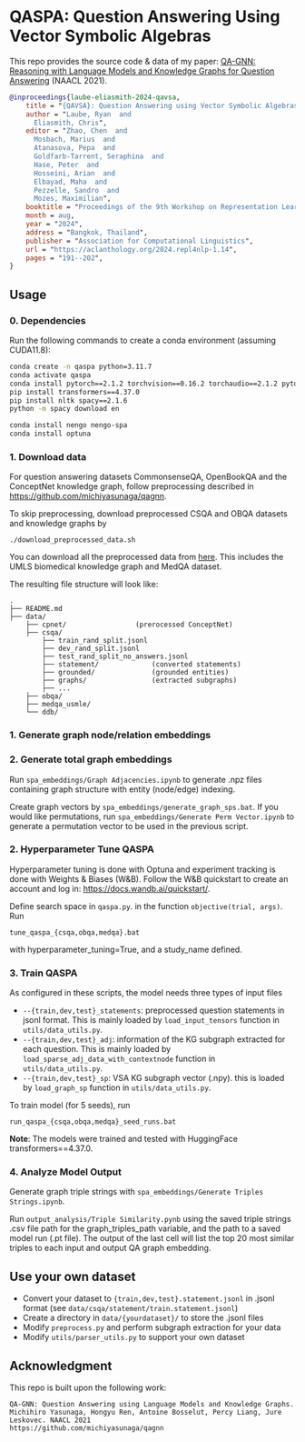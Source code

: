 # QASPA: Question Answering Using Vector Symbolic Algebras

This repo provides the source code & data of my paper: [QA-GNN: Reasoning with Language Models and Knowledge Graphs for Question Answering](https://arxiv.org/abs/2104.06378) (NAACL 2021).
```bib
@inproceedings{laube-eliasmith-2024-qavsa,
    title = "{QAVSA}: Question Answering using Vector Symbolic Algebras",
    author = "Laube, Ryan  and
      Eliasmith, Chris",
    editor = "Zhao, Chen  and
      Mosbach, Marius  and
      Atanasova, Pepa  and
      Goldfarb-Tarrent, Seraphina  and
      Hase, Peter  and
      Hosseini, Arian  and
      Elbayad, Maha  and
      Pezzelle, Sandro  and
      Mozes, Maximilian",
    booktitle = "Proceedings of the 9th Workshop on Representation Learning for NLP (RepL4NLP-2024)",
    month = aug,
    year = "2024",
    address = "Bangkok, Thailand",
    publisher = "Association for Computational Linguistics",
    url = "https://aclanthology.org/2024.repl4nlp-1.14",
    pages = "191--202",
}
```


## Usage
### 0. Dependencies
Run the following commands to create a conda environment (assuming CUDA11.8):
```bash
conda create -n qaspa python=3.11.7
conda activate qaspa
conda install pytorch==2.1.2 torchvision==0.16.2 torchaudio==2.1.2 pytorch-cuda=11.8 -c pytorch -c nvidia
pip install transformers==4.37.0
pip install nltk spacy==2.1.6
python -m spacy download en

conda install nengo nengo-spa
conda install optuna
```

### 1. Download data
For question answering datasets CommonsenseQA, OpenBookQA and the ConceptNet knowledge graph, follow preprocessing described in https://github.com/michiyasunaga/qagnn.

To skip preprocessing, download preprocessed CSQA and OBQA datasets and knowledge graphs by
```
./download_preprocessed_data.sh
```

You can download all the preprocessed data from [here](https://nlp.stanford.edu/projects/myasu/DRAGON/data_preprocessed.zip). This includes the UMLS biomedical knowledge graph and MedQA dataset.

The resulting file structure will look like:

```plain
.
├── README.md
├── data/
    ├── cpnet/                 (prerocessed ConceptNet)
    ├── csqa/
        ├── train_rand_split.jsonl
        ├── dev_rand_split.jsonl
        ├── test_rand_split_no_answers.jsonl
        ├── statement/             (converted statements)
        ├── grounded/              (grounded entities)
        ├── graphs/                (extracted subgraphs)
        ├── ...
    ├── obqa/
    ├── medqa_usmle/
    └── ddb/
```

### 1. Generate graph node/relation embeddings


### 2. Generate  total graph embeddings
Run `spa_embeddings/Graph Adjacencies.ipynb` to generate .npz files containing graph structure with entity (node/edge) indexing.

Create graph vectors by `spa_embeddings/generate_graph_sps.bat`. If you would like permutations, run `spa_embeddings/Generate Perm Vector.ipynb` to generate a permutation vector to be used in the previous script.

### 2. Hyperparameter Tune QASPA
Hyperparameter tuning is done with Optuna and experiment tracking is done with Weights & Biases (W&B). Follow the W&B quickstart to create an account and log in: https://docs.wandb.ai/quickstart/.

Define search space in `qaspa.py`. in the function ```objective(trial, args)```. Run 
```
tune_qaspa_{csqa,obqa,medqa}.bat
```
with hyperparameter_tuning=True, and a study_name defined.

### 3. Train QASPA
As configured in these scripts, the model needs three types of input files
* `--{train,dev,test}_statements`: preprocessed question statements in jsonl format. This is mainly loaded by `load_input_tensors` function in `utils/data_utils.py`.
* `--{train,dev,test}_adj`: information of the KG subgraph extracted for each question. This is mainly loaded by `load_sparse_adj_data_with_contextnode` function in `utils/data_utils.py`.
* `--{train,dev,test}_sp`: VSA KG subgraph vector (.npy). this is loaded by `load_graph_sp` function in `utils/data_utils.py`.

To train model (for 5 seeds), run

```
run_qaspa_{csqa,obqa,medqa}_seed_runs.bat
```


**Note**: The models were trained and tested with HuggingFace transformers==4.37.0.

### 4. Analyze Model Output
Generate graph triple strings with `spa_embeddings/Generate Triples Strings.ipynb`.

Run `output_analysis/Triple Similarity.pynb` using the saved triple strings .csv file path for the graph_triples_path variable, and the path to a saved model run (.pt file). The output of the last cell will list the top 20 most similar triples to each input and output QA graph embedding.


## Use your own dataset
- Convert your dataset to  `{train,dev,test}.statement.jsonl` in .jsonl format (see `data/csqa/statement/train.statement.jsonl`)
- Create a directory in `data/{yourdataset}/` to store the .jsonl files
- Modify `preprocess.py` and perform subgraph extraction for your data
- Modify `utils/parser_utils.py` to support your own dataset


## Acknowledgment
This repo is built upon the following work:
```
QA-GNN: Question Answering using Language Models and Knowledge Graphs. Michihiro Yasunaga, Hongyu Ren, Antoine Bosselut, Percy Liang, Jure Leskovec. NAACL 2021
https://github.com/michiyasunaga/qagnn
```

